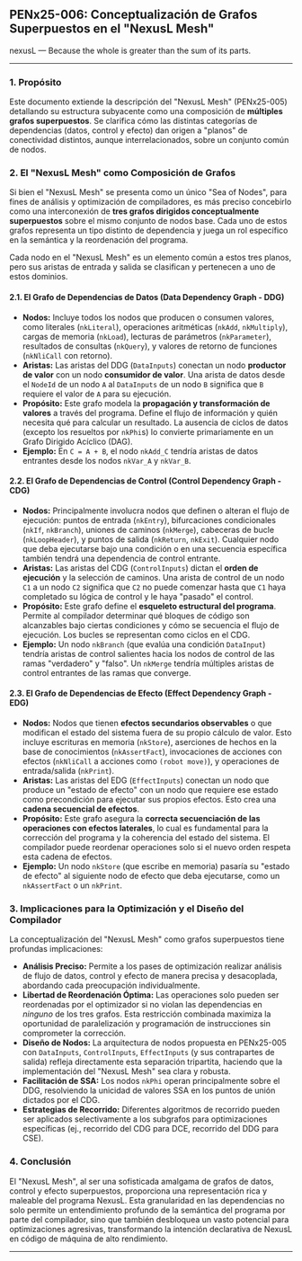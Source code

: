 ## PENx25-006: Conceptualización de Grafos Superpuestos en el "NexusL Mesh"

nexusL — Because the whole is greater than the sum of its parts.

---

### 1. Propósito

Este documento extiende la descripción del "NexusL Mesh" (PENx25-005) detallando su estructura subyacente como una composición de **múltiples grafos superpuestos**. Se clarifica cómo las distintas categorías de dependencias (datos, control y efecto) dan origen a "planos" de conectividad distintos, aunque interrelacionados, sobre un conjunto común de nodos.

### 2. El "NexusL Mesh" como Composición de Grafos

Si bien el "NexusL Mesh" se presenta como un único "Sea of Nodes", para fines de análisis y optimización de compiladores, es más preciso concebirlo como una interconexión de **tres grafos dirigidos conceptualmente superpuestos** sobre el mismo conjunto de nodos base. Cada uno de estos grafos representa un tipo distinto de dependencia y juega un rol específico en la semántica y la reordenación del programa.

Cada nodo en el "NexusL Mesh" es un elemento común a estos tres planos, pero sus aristas de entrada y salida se clasifican y pertenecen a uno de estos dominios.

#### 2.1. El Grafo de Dependencias de Datos (Data Dependency Graph - DDG)

* **Nodos:** Incluye todos los nodos que producen o consumen valores, como literales (`nkLiteral`), operaciones aritméticas (`nkAdd`, `nkMultiply`), cargas de memoria (`nkLoad`), lecturas de parámetros (`nkParameter`), resultados de consultas (`nkQuery`), y valores de retorno de funciones (`nkNliCall` con retorno).
* **Aristas:** Las aristas del DDG (`DataInputs`) conectan un nodo **productor de valor** con un nodo **consumidor de valor**. Una arista de datos desde el `NodeId` de un nodo `A` al `DataInputs` de un nodo `B` significa que `B` requiere el valor de `A` para su ejecución.
* **Propósito:** Este grafo modela la **propagación y transformación de valores** a través del programa. Define el flujo de información y quién necesita qué para calcular un resultado. La ausencia de ciclos de datos (excepto los resueltos por `nkPhi`s) lo convierte primariamente en un Grafo Dirigido Acíclico (DAG).
* **Ejemplo:** En `C = A + B`, el nodo `nkAdd_C` tendría aristas de datos entrantes desde los nodos `nkVar_A` y `nkVar_B`.

#### 2.2. El Grafo de Dependencias de Control (Control Dependency Graph - CDG)

* **Nodos:** Principalmente involucra nodos que definen o alteran el flujo de ejecución: puntos de entrada (`nkEntry`), bifurcaciones condicionales (`nkIf`, `nkBranch`), uniones de caminos (`nkMerge`), cabeceras de bucle (`nkLoopHeader`), y puntos de salida (`nkReturn`, `nkExit`). Cualquier nodo que deba ejecutarse bajo una condición o en una secuencia específica también tendrá una dependencia de control entrante.
* **Aristas:** Las aristas del CDG (`ControlInputs`) dictan el **orden de ejecución** y la selección de caminos. Una arista de control de un nodo `C1` a un nodo `C2` significa que `C2` no puede comenzar hasta que `C1` haya completado su lógica de control y le haya "pasado" el control.
* **Propósito:** Este grafo define el **esqueleto estructural del programa**. Permite al compilador determinar qué bloques de código son alcanzables bajo ciertas condiciones y cómo se secuencia el flujo de ejecución. Los bucles se representan como ciclos en el CDG.
* **Ejemplo:** Un nodo `nkBranch` (que evalúa una condición `DataInput`) tendría aristas de control salientes hacia los nodos de control de las ramas "verdadero" y "falso". Un `nkMerge` tendría múltiples aristas de control entrantes de las ramas que converge.

#### 2.3. El Grafo de Dependencias de Efecto (Effect Dependency Graph - EDG)

* **Nodos:** Nodos que tienen **efectos secundarios observables** o que modifican el estado del sistema fuera de su propio cálculo de valor. Esto incluye escrituras en memoria (`nkStore`), aserciones de hechos en la base de conocimientos (`nkAssertFact`), invocaciones de acciones con efectos (`nkNliCall` a acciones como `(robot move)`), y operaciones de entrada/salida (`nkPrint`).
* **Aristas:** Las aristas del EDG (`EffectInputs`) conectan un nodo que produce un "estado de efecto" con un nodo que requiere ese estado como precondición para ejecutar sus propios efectos. Esto crea una **cadena secuencial de efectos**.
* **Propósito:** Este grafo asegura la **correcta secuenciación de las operaciones con efectos laterales**, lo cual es fundamental para la corrección del programa y la coherencia del estado del sistema. El compilador puede reordenar operaciones solo si el nuevo orden respeta esta cadena de efectos.
* **Ejemplo:** Un nodo `nkStore` (que escribe en memoria) pasaría su "estado de efecto" al siguiente nodo de efecto que deba ejecutarse, como un `nkAssertFact` o un `nkPrint`.

### 3. Implicaciones para la Optimización y el Diseño del Compilador

La conceptualización del "NexusL Mesh" como grafos superpuestos tiene profundas implicaciones:

* **Análisis Preciso:** Permite a los pases de optimización realizar análisis de flujo de datos, control y efecto de manera precisa y desacoplada, abordando cada preocupación individualmente.
* **Libertad de Reordenación Óptima:** Las operaciones solo pueden ser reordenadas por el optimizador si no violan las dependencias en *ninguno* de los tres grafos. Esta restricción combinada maximiza la oportunidad de paralelización y programación de instrucciones sin comprometer la corrección.
* **Diseño de Nodos:** La arquitectura de nodos propuesta en PENx25-005 con `DataInputs`, `ControlInputs`, `EffectInputs` (y sus contrapartes de salida) refleja directamente esta separación tripartita, haciendo que la implementación del "NexusL Mesh" sea clara y robusta.
* **Facilitación de SSA:** Los nodos `nkPhi` operan principalmente sobre el DDG, resolviendo la unicidad de valores SSA en los puntos de unión dictados por el CDG.
* **Estrategias de Recorrido:** Diferentes algoritmos de recorrido pueden ser aplicados selectivamente a los subgrafos para optimizaciones específicas (ej., recorrido del CDG para DCE, recorrido del DDG para CSE).

### 4. Conclusión

El "NexusL Mesh", al ser una sofisticada amalgama de grafos de datos, control y efecto superpuestos, proporciona una representación rica y maleable del programa NexusL. Esta granularidad en las dependencias no solo permite un entendimiento profundo de la semántica del programa por parte del compilador, sino que también desbloquea un vasto potencial para optimizaciones agresivas, transformando la intención declarativa de NexusL en código de máquina de alto rendimiento.

---